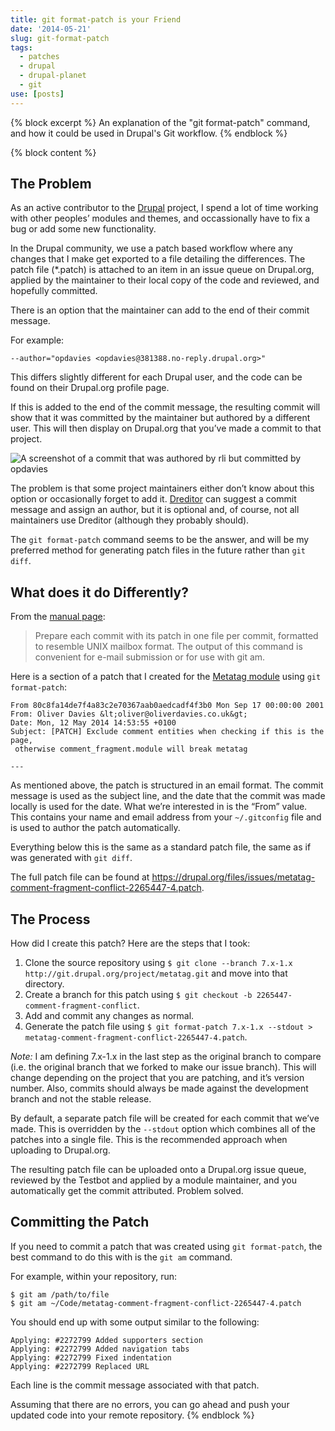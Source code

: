 ```yaml
---
title: git format-patch is your Friend
date: '2014-05-21'
slug: git-format-patch
tags:
  - patches
  - drupal
  - drupal-planet
  - git
use: [posts]
---
```

{% block excerpt %}
An explanation of the "git format-patch" command, and how it could be used in Drupal's Git workflow.
{% endblock %}

{% block content %}
## The Problem

As an active contributor to the [Drupal](http://drupal.org) project, I spend a lot of time working with other peoples’ modules and themes, and occassionally have to fix a bug or add some new functionality.

In the Drupal community, we use a patch based workflow where any changes that I make get exported to a file detailing the differences. The patch file (*.patch) is attached to an item in an issue queue on Drupal.org, applied by the maintainer to their local copy of the code and reviewed, and hopefully committed.

There is an option that the maintainer can add to the end of their commit message.

For example:

```language-bash
--author="opdavies <opdavies@381388.no-reply.drupal.org>"
```

This differs slightly different for each Drupal user, and the code can be found on their Drupal.org profile page.

If this is added to the end of the commit message, the resulting commit will show that it was committed by the maintainer but authored by a different user. This will then display on Drupal.org that you’ve made a commit to that project.

![A screenshot of a commit that was authored by rli but committed by opdavies](/images/blog/git-format-patch.png)

The problem is that some project maintainers either don’t know about this option or occasionally forget to add it. [Dreditor](http://dreditor.org) can suggest a commit message and assign an author, but it is optional and, of course, not all maintainers use Dreditor (although they probably should).

The `git format-patch` command seems to be the answer, and will be my preferred method for generating patch files in the future rather than `git diff`.

## What does it do Differently?

From the [manual page](http://git-scm.com/docs/git-format-patch):

> Prepare each commit with its patch in one file per commit, formatted to resemble UNIX mailbox format. The output of this command is convenient for e-mail submission or for use with git am.

Here is a section of a patch that I created for the [Metatag module](http://drupal.org/project/metatag) using `git format-patch`:

```language-bash
From 80c8fa14de7f4a83c2e70367aab0aedcadf4f3b0 Mon Sep 17 00:00:00 2001
From: Oliver Davies &lt;oliver@oliverdavies.co.uk&gt;
Date: Mon, 12 May 2014 14:53:55 +0100
Subject: [PATCH] Exclude comment entities when checking if this is the page,
 otherwise comment_fragment.module will break metatag

---
```

As mentioned above, the patch is structured in an email format. The commit message is used as the subject line, and the date that the commit was made locally is used for the date. What we’re interested in is the “From” value. This contains your name and email address from your `~/.gitconfig` file and is used to author the patch automatically.

Everything below this is the same as a standard patch file, the same as if was generated with `git diff`.

The full patch file can be found at <https://drupal.org/files/issues/metatag-comment-fragment-conflict-2265447-4.patch>.

## The Process

How did I create this patch? Here are the steps that I took:

1. Clone the source repository using `$ git clone --branch 7.x-1.x http://git.drupal.org/project/metatag.git` and move into that directory.
2. Create a branch for this patch using `$ git checkout -b 2265447-comment-fragment-conflict`.
3. Add and commit any changes as normal.
4. Generate the patch file using `$ git format-patch 7.x-1.x --stdout > metatag-comment-fragment-conflict-2265447-4.patch`.

*Note:* I am defining 7.x-1.x in the last step as the original branch to compare (i.e. the original branch that we forked to make our issue branch). This will change depending on the project that you are patching, and it’s version number. Also, commits should always be made against the development branch and not the stable release.

By default, a separate patch file will be created for each commit that we’ve made. This is overridden by the `--stdout` option which combines all of the patches into a single file. This is the recommended approach when uploading to Drupal.org.

The resulting patch file can be uploaded onto a Drupal.org issue queue, reviewed by the Testbot and applied by a module maintainer, and you automatically get the commit attributed. Problem solved.

## Committing the Patch

If you need to commit a patch that was created using `git format-patch`, the best command to do this with is the `git am` command.

For example, within your repository, run:

```language-bash
$ git am /path/to/file
$ git am ~/Code/metatag-comment-fragment-conflict-2265447-4.patch
```

You should end up with some output similar to the following:

```language-bash
Applying: #2272799 Added supporters section
Applying: #2272799 Added navigation tabs
Applying: #2272799 Fixed indentation
Applying: #2272799 Replaced URL
```

Each line is the commit message associated with that patch.

Assuming that there are no errors, you can go ahead and push your updated code into your remote repository.
{% endblock %}
